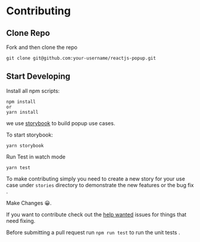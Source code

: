 # Contributing

## Clone Repo

Fork and then clone the repo

    git clone git@github.com:your-username/reactjs-popup.git

## Start Developing

Install all npm scripts:

    npm install
    or
    yarn install

we use [storybook](https://storybook.js.org/) to build popup use cases.

To start storybook:

```
yarn storybook
```

Run Test in watch mode

```
yarn test
```

To make contributing simply you need to create a new story for your use case under `stories` directory to demonstrate the new features or the bug fix .

Make Changes 😀.

If you want to contribute check out the [help wanted](https://github.com/yjose/reactjs-popup/issues?q=is%3Aissue+is%3Aopen+label%3A%22help+wanted%22) issues for things that need fixing.

Before submitting a pull request run `npm run test` to run the unit tests .
